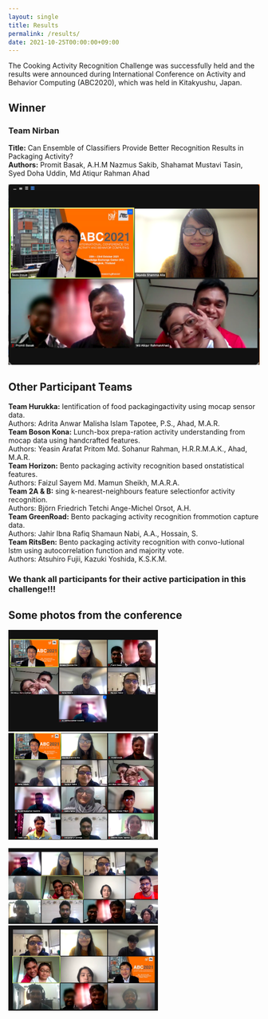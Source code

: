 ```yaml
---
layout: single
title: Results
permalink: /results/
date: 2021-10-25T00:00:00+09:00
---
```

 
The Cooking Activity Recognition Challenge was successfully held and the results were announced during International Conference on Activity and Behavior Computing (ABC2020), which was held in Kitakyushu, Japan.


<h2>Winner</h2>
<h3>Team Nirban</h3>
<div><b>Title:</b> Can Ensemble of Classifiers Provide Better Recognition Results in Packaging Activity?</div>
<div><b>Authors:</b> Promit Basak, A.H.M Nazmus Sakib, Shahamat Mustavi Tasin, Syed Doha Uddin, Md Atiqur Rahman Ahad</div>

<p float="left">
  <img src="/assets/images/winner.png" width="800" />
</p>

<h2>Other Participant Teams</h2>
<div><b>Team Hurukka:</b> Ientification of food packagingactivity using mocap sensor data.</div>
<div>Authors: Adrita Anwar Malisha Islam Tapotee, P.S., Ahad, M.A.R.</div>

<div><b>Team Boson Kona:</b> Lunch-box prepa-ration activity understanding from mocap data using handcrafted features.</div>
<div>Authors: Yeasin Arafat Pritom Md. Sohanur Rahman, H.R.R.M.A.K., Ahad, M.A.R.</div>

<div><b>Team Horizon:</b> Bento packaging activity recognition based onstatistical features.</div>
<div>Authors: Faizul Sayem Md. Mamun Sheikh, M.A.R.A.</div>

<div><b>Team 2A & B:</b> sing k-nearest-neighbours feature selectionfor activity recognition.</div>
<div>Authors: Björn Friedrich Tetchi Ange-Michel Orsot, A.H.</div>

<div><b>Team GreenRoad:</b> Bento packaging activity recognition frommotion capture data.</div>
<div>Authors: Jahir Ibna Rafiq Shamaun Nabi, A.A., Hossain, S.</div>

<div><b>Team RitsBen:</b> Bento packaging activity recognition with convo-lutional lstm using autocorrelation function and majority vote.</div>
<div>Authors: Atsuhiro Fujii, Kazuki Yoshida, K.S.K.M.</div>

<h3>
    We thank all participants for their active participation in this challenge!!!
</h3>

<h2>Some photos from the conference</h2>

<p float="left">
  <img src="/assets/images/2021-10-22-1.png" width="300" />
  <img src="/assets/images/2021-10-22-2.png" width="300" />
</p>

<p float="left">
  <img src="/assets/images/2021-10-22-3.png" width="300" />
  <img src="/assets/images/2021-10-22-4.png" width="300" />
</p>

